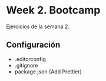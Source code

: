 # Week 2. Bootcamp

Ejercicios de la semana 2.

## Configuración

- .editorconfig
- .gitignore
- package.json (Add Prettier)
